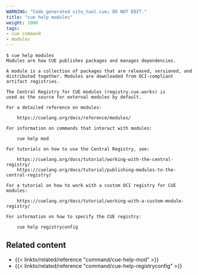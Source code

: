 ```yaml
---
WARNING: "Code generated site_tool.cue; DO NOT EDIT."
title: "cue help modules"
weight: 1000
tags:
- cue command
- modules
---
```

````text { title="TERMINAL" type="terminal" codeToCopy="Y3VlIGhlbHAgbW9kdWxlcw==" }
$ cue help modules
Modules are how CUE publishes packages and manages dependencies.

A module is a collection of packages that are released, versioned, and
distributed together. Modules are downloaded from OCI-compliant
artifact registries.

The Central Registry for CUE modules (registry.cue.works) is
used as the source for external modules by default.

For a detailed reference on modules:

	https://cuelang.org/docs/reference/modules/

For information on commands that interact with modules:

	cue help mod

For tutorials on how to use the Central Registry, see:

	https://cuelang.org/docs/tutorial/working-with-the-central-registry/
	https://cuelang.org/docs/tutorial/publishing-modules-to-the-central-registry/

For a tutorial on how to work with a custom OCI registry for CUE modules:

	https://cuelang.org/docs/tutorial/working-with-a-custom-module-registry/

For information on how to specify the CUE registry:

	cue help registryconfig

````

## Related content

- {{< linkto/related/reference "command/cue-help-mod" >}}
- {{< linkto/related/reference "command/cue-help-registryconfig" >}}